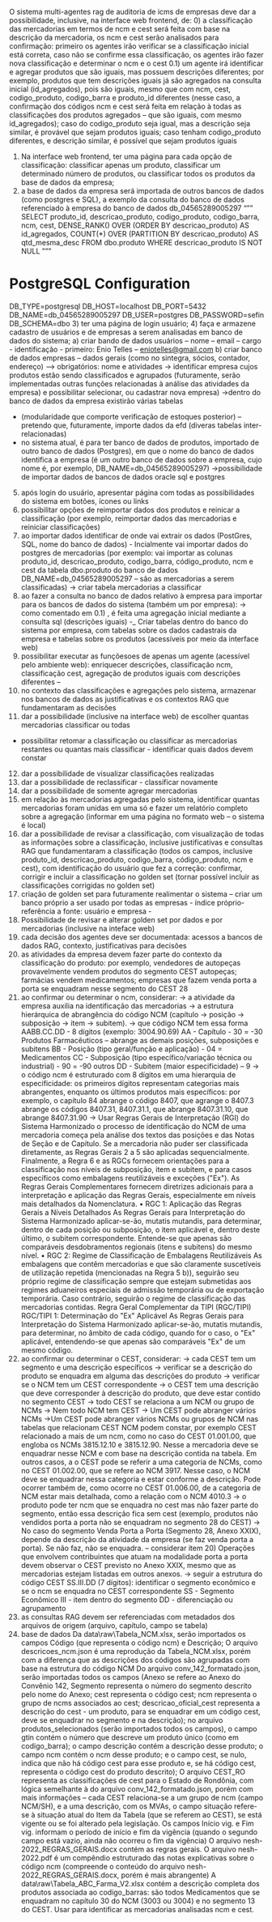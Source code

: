 O sistema multi-agentes rag de auditoria de icms de empresas deve dar a possibilidade, inclusive, na interface web frontend, de: 
0) a classificação das mercadorias em termos de ncm e cest será feita com base na descrição da mercadoria, os ncm e cest serão analisados para confirmação: primeiro os agentes irão verificar se a classificação inicial está correta, caso não se confirme essa classificação, os agentes irão fazer nova classificação e determinar o ncm e o cest
0.1) um agente irá identificar e agregar produtos que são iguais, mas possuem descrições diferentes; por exemplo, produtos que tem descrições iguais já são agregados na consulta inicial (id_agregados), pois são iguais, mesmo que com ncm, cest, codigo_produto, codigo_barra e produto_id diferentes (nesse caso, a confirmação dos códigos ncm e cest será feita em relação à todas as classificações dos produtos agregados – que são iguais, com mesmo id_agregados); caso do codigo_produto seja igual, mas a descrição seja similar, é provável que sejam produtos iguais; caso tenham codigo_produto diferentes, e descrição similar, é possível que sejam produtos iguais
1) Na interface web frontend, ter uma página para cada opção de classificação: classificar apenas um produto, classificar um determinado número de produtos, ou classificar todos os produtos da base de dados da empresa;
2) a base de dados da empresa será importada de outros bancos de dados (como postgres e SQL), a exemplo da consulta do banco de dados referenciado à empresa do banco de dados db_04565289005297
“””
SELECT 
                produto_id,
                descricao_produto,
                codigo_produto,
                codigo_barra,
                ncm,
                cest,
                DENSE_RANK() OVER (ORDER BY descricao_produto) AS id_agregados,
                COUNT(*) OVER (PARTITION BY descricao_produto) AS qtd_mesma_desc
            FROM dbo.produto
            WHERE descricao_produto IS NOT NULL
”””
# PostgreSQL Configuration
DB_TYPE=postgresql
DB_HOST=localhost
DB_PORT=5432
DB_NAME=db_04565289005297
DB_USER=postgres
DB_PASSWORD=sefin
DB_SCHEMA=dbo
3) ter uma página de login usuário;
4) faça e armazene cadastro de usuários e de empresas a serem analisadas em banco de dados do sistema;
a) criar bando de dados usuários – nome – email – cargo - identificação - primeiro: Enio Telles – eniotelles@gmail.com
b) criar banco de dados empresas – dados gerais (como no sintegra, sócios, contador, endereço) –> obrigatórios: nome e atividades
-> identificar empresa cujos produtos estão sendo classificados e agrupados (futuramente, serão implementadas outras funções relacionadas à análise das atividades da empresa) e possibilitar selecionar, ou cadastrar nova empresa)
->dentro do banco de dados da empresa existirão várias tabelas 
- (modularidade que comporte verificação de estoques posterior) – 
pretendo que, futuramente, importe dados da efd (diveras tabelas inter-relacionadas) 
- no sistema atual, é para ter banco de dados de produtos, importado de outro banco de dados (Postgres), em que o nome do banco de dados identifica a empresa (é um outro banco de dados sobre a empresa, cujo nome é, por exemplo, DB_NAME=db_04565289005297)
	->possibilidade de importar dados de bancos de dados oracle sql e postgres
5) após login do usuário, apresentar página com todas as possibilidades do sistema em botões, ícones ou links
6) possibilitar opções de reimportar dados dos produtos e reinicar a classificação (por exemplo, reimportar dados das mercadorias e reiniciar classificações)
7) ao importar dados identificar de onde vai extrair os dados (PostGres, SQL, nome do banco de dados) - Incialmente vai importar dados do postgres de mercadorias (por exemplo: vai importar as colunas produto_id, descricao_produto, codigo_barra, código_produto, ncm e cest da tabela dbo.produto do banco de dados DB_NAME=db_04565289005297 – são as mercadorias a serem classificadas) -> criar tabela mercadorias a classificar
8) ao fazer a consulta no banco de dados relativo à empresa para importar para os bancos de dados do sistema (também um por empresa):
->  como comentado em 0.1) , é feita uma agregação inicial mediante a consulta sql (descrições iguais)
-_ Criar tabelas dentro do banco do sistema por empresa, com tabelas sobre os dados cadastrais da empresa e tabelas sobre os produtos (acessíveis por meio da interface web)
9) possibilitar executar as funçõesoes de apenas um agente (acessível pelo ambiente web): enriquecer descrições, classificação ncm, classificação cest, agregação de produtos iguais com descrições diferentes – 
10) no contexto das classificações e agregações pelo sistema, armazenar nos bancos de dados as justificativas e os contextos RAG que fundamentaram as decisões 
11) dar a possibilidade (inclusive na interface web) de escolher quantas mercadorias classificar ou todas
- possibilitar retomar a classificação ou classificar as mercadorias restantes ou quantas mais classificar - identificar quais dados devem constar
12) dar a possibilidade de visualizar classificações realizadas
13) dar a possibilidade de reclassificar - classificar novamente
14) dar a possibilidade de somente agregar mercadorias
15) em relação às mercadorias agregadas pelo sistema, identificar quantas mercadorias foram unidas em uma só e fazer um relatório completo sobre a agregação (informar em uma página no formato web – o sistema é local)
16) dar a possibilidade de revisar a classificação, com visualização de todas as informações sobre a classificação, inclusive justificativas e consultas RAG que fundamentaram a classificação (todos os campos, inclusive produto_id, descricao_produto, codigo_barra, código_produto, ncm e cest), com identificação do usuário que fez a correção: confirmar, corrigir e incluir a classificação no golden set (tornar possível incluir as classificações corrigidas no golden set)
17) criação de golden set para futuramente realimentar o sistema – criar um banco próprio a ser usado por todas as empresas - índice próprio- referência a fonte: usuário e empresa -
18) Possibilidade de revisar e alterar golden set por dados e por mercadorias (inclusive na inteface web)
19) cada decisão dos agentes deve ser documentada: acessos a bancos de dados RAG, contexto, justificativas para decisões 
20) as atividades da empresa devem fazer parte do contexto da classificação do produto: por exemplo, vendedores de autopeças provavelmente vendem produtos do segmento CEST autopeças; farmácias vendem medicamentos; empresas que fazem venda porta a porta se enquadram nesse segmento do CEST 28
21) ao confirmar ou determinar o ncm, considerar:
	-> a atividade da empresa auxilia na identificação das mercadorias
	-> a estrutura hierárquica de abrangência do código NCM (capítulo → posição → subposição → item → subitem).
-> que código NCM  tem essa forma AABB.CC.DD - 8 dígitos (exemplo: 3004.90.69)
AA - Capítulo - 30 = -30 Produtos Farmacêuticos – abrange as demais posições, subposições e subitens
BB - Posição (tipo geral/função e aplicação) - 04 = Medicamentos
CC - Subposição (tipo específico/variação técnica ou industrial) - 90 = -90 outros
DD - Subitem (maior especificidade) – 9
-> o código ncm é estruturado com 8 dígitos em uma hierarquia de especificidade: os primeiros dígitos representam categorias mais abrangentes, enquanto os últimos produtos mais específicos: por exemplo, o capítulo 84 abrange o código 8407, que agrange o 8407.3 abrange os códigos 8407.31, 8407.31.1, que abrange 8407.31.10, que abrange 8407.31.90
	-> Usar Regras Gerais de Interpretação (RGI) do Sistema Harmonizado
o processo de identificação do NCM de uma mercadoria começa pela análise dos textos das posições e das Notas de Seção e de Capítulo. Se a mercadoria não puder ser classificada diretamente, as Regras Gerais 2 a 5 são aplicadas sequencialmente. Finalmente, a Regra 6 e as RGCs fornecem orientações para a classificação nos níveis de subposição, item e subitem, e para casos específicos como embalagens reutilizáveis e exceções ("Ex").
As Regras Gerais Complementares fornecem diretrizes adicionais para a interpretação e aplicação das Regras Gerais, especialmente em níveis mais detalhados da Nomenclatura.
	• RGC 1: Aplicação das Regras Gerais a Níveis Detalhados As Regras Gerais para Interpretação do Sistema Harmonizado aplicar-se-ão, mutatis mutandis, para determinar, dentro de cada posição ou subposição, o item aplicável e, dentro deste último, o subitem correspondente. Entende-se que apenas são comparáveis desdobramentos regionais (itens e subitens) do mesmo nível.
	• RGC 2: Regime de Classificação de Embalagens Reutilizáveis As embalagens que contêm mercadorias e que são claramente suscetíveis de utilização repetida (mencionadas na Regra 5 b)), seguirão seu próprio regime de classificação sempre que estejam submetidas aos regimes aduaneiros especiais de admissão temporária ou de exportação temporária. Caso contrário, seguirão o regime de classificação das mercadorias contidas.
Regra Geral Complementar da TIPI (RGC/TIPI)
RGC/TIPI 1: Determinação do "Ex" Aplicável As Regras Gerais para Interpretação do Sistema Harmonizado aplicar-se-ão, mutatis mutandis, para determinar, no âmbito de cada código, quando for o caso, o "Ex" aplicável, entendendo-se que apenas são comparáveis "Ex" de um mesmo código.
22) ao confirmar ou determinar o CEST, considerar:
	-> cada CEST tem um segmento e uma descrição específicos
	-> verificar se a descrição do produto se enquadra em alguma das descrições do produto
	-> verificar se o NCM tem um CEST correspondente
	-> o CEST tem uma descrição que deve corresponder à descrição do produto, que deve estar contido no segmento CEST
	-> todo CEST se relaciona a um NCM ou grupo de NCMs
  	-> Nem todo NCM tem CEST
    ->  Um CEST pode abranger vários NCMs
	->Um CEST pode abranger vários NCMs ou grupos de NCM 
        nas tabelas que relacionam CEST NCM podem constar, por exemplo CEST relacionado a mais de um ncm, como no caso do CEST 01.001.00, que engloba os NCMs 3815.12.10 e 3815.12.90. Nesse a mercadoria deve se enquadrar nesse NCM e com base na descrição contida na tabela.
        Em outros casos, a o CEST pode se referir a uma categoria de NCMs, como no CEST 01.002.00, que se refere ao NCM 3917. Nesse caso, o NCM deve se enquadrar nessa categoria e estar conforme a descrição.
        Pode ocorrer também de, como ocorre no CEST 01.006.00, de a categoria de NCM estar mais detalhada, como a relação com o NCM 4010.3
    -> o produto pode ter ncm que se enquadra no cest mas não fazer parte do segmento, então essa descrição fica sem cest (exemplo, produtos não vendidos porta a porta não se enquadram no segmento 28 do CEST)
    -> No caso do segmento Venda Porta a Porta (Segmento 28, Anexo XXIX), depende da descrição da atividade da empresa (se faz venda porta a porta). Se não faz, não se enquadra. – considerar item 20)
        Operações que envolvem contribuintes que atuam na modalidade porta a porta devem observar o CEST previsto no Anexo XXIX, mesmo que as mercadorias estejam listadas em outros anexos.
    ->  seguir a estrutura do código CEST SS.III.DD (7 dígitos): identificar o segmento econômico e se o ncm se enquadra no CEST correspondente 
            SS - Segmento Econômico
            III - item dentro do segmento
            DD - diferenciação ou agrupamento
23) as consultas RAG devem ser referenciadas com metadados dos arquivos de origem (arquivo, capítulo, campo se tabela)
24) base de dados
    Da data\raw\Tabela_NCM.xlsx, serão importados os campos Código (que representa o código ncm) e Descrição; 
    O arquivo descricoes_ncm.json é uma reprodução da Tabela_NCM.xlsx, porém com a diferença que as descrições dos códigos são agrupadas com base na estrutura do código NCM 
    Do arquivo conv_142_formatado.json, serão importadas todos os campos (Anexo se refere ao Anexo do Convênio 142, Segmento representa o número do segmento descrito pelo nome do Anexo; cest representa o código cest; ncm representa o grupo de ncms associados ao cest; descricao_oficial_cest representa a descrição do cest - um produto, para se enquadrar em um código cest, deve se enquadrar no segmento e na descrição); 
    no arquivo produtos_selecionados (serão importados todos os campos), o campo gtin contém o número que descreve um produto único (como em codigo_barra); o campo descrição contém a descrição desse produto; o campo ncm contém o ncm desse produto; e o campo cest, se nulo, indica que não há código cest para esse produto e, se há código cest, representa o código cest do produto descrito);
    O arquivo CEST_RO representa as classificações de cest para o Estado de Rondônia, com lógica semelhante à do arquivo conv_142_formatado.json, porém com mais informações – cada CEST relaciona-se a um grupo de ncm (campo NCM/SH), e a uma descrição, com os MVAs, o campo situação refere-se à situação atual do Item da Tabela (que se referem ao CEST), se está vigente ou se foi alterado pela legislação. Os campos Início vig. e Fim vig. informam o período de início e fim da vigência (quando o segundo campo está vazio, ainda não ocorreu o fim da vigência) 
    O arquivo nesh-2022_REGRAS_GERAIS.docx contém as regras gerais.
    O arquivo nesh-2022.pdf é um compêndio estruturado das notas explicativas sobre o código ncm (compreende o  conteúdo do arquivo nesh-2022_REGRAS_GERAIS.docx, porém é mais abrangente)
    A data\raw\Tabela_ABC_Farma_V2.xlsx contém a descrição completa dos produtos associada ao codigo_barras: são todos Medicamentos que se enquadram no capítulo 30 do NCM (3003 ou 3004) e no segmento 13 do CEST. Usar para identificar as mercadorias analisadas ncm e cest.


	





 

